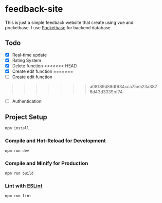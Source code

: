 # feedback-site

This is just a simple feedback website that create using vue and pocketbase.
I use [Pocketbase](https://github.com/pocketbase/pocketbase) for backend database.

## Todo

- [x] Real-time update
- [x] Rating System
- [x] Delete function
<<<<<<< HEAD
- [x] Create edit function
=======
- [ ] Create edit function

>>>>>>> a08189d89df934cca75e523a3876d43d3339bf74

- [ ] Authentication

## Project Setup

```sh
npm install
```

### Compile and Hot-Reload for Development

```sh
npm run dev
```

### Compile and Minify for Production

```sh
npm run build
```

### Lint with [ESLint](https://eslint.org/)

```sh
npm run lint
```
